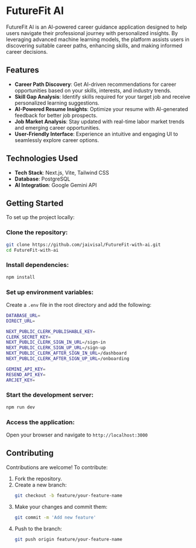 # FutureFit AI

FutureFit AI is an AI-powered career guidance application designed to help users navigate their professional journey with personalized insights. By leveraging advanced machine learning models, the platform assists users in discovering suitable career paths, enhancing skills, and making informed career decisions.

## Features

- **Career Path Discovery**: Get AI-driven recommendations for career opportunities based on your skills, interests, and industry trends.
- **Skill Gap Analysis**: Identify skills required for your target job and receive personalized learning suggestions.
- **AI-Powered Resume Insights**: Optimize your resume with AI-generated feedback for better job prospects.
- **Job Market Analysis**: Stay updated with real-time labor market trends and emerging career opportunities.
- **User-Friendly Interface**: Experience an intuitive and engaging UI to seamlessly explore career options.

## Technologies Used

- **Tech Stack**: Next.js, Vite, Tailwind CSS
- **Database**: PostgreSQL
- **AI Integration**: Google Gemini API

## Getting Started

To set up the project locally:

### Clone the repository:
```sh
git clone https://github.com/jaivisal/FutureFit-with-ai.git
cd FutureFit-with-ai
```

### Install dependencies:
```sh
npm install
```

### Set up environment variables:
Create a `.env` file in the root directory and add the following:
```sh
DATABASE_URL=
DIRECT_URL=

NEXT_PUBLIC_CLERK_PUBLISHABLE_KEY=
CLERK_SECRET_KEY=
NEXT_PUBLIC_CLERK_SIGN_IN_URL=/sign-in
NEXT_PUBLIC_CLERK_SIGN_UP_URL=/sign-up
NEXT_PUBLIC_CLERK_AFTER_SIGN_IN_URL=/dashboard
NEXT_PUBLIC_CLERK_AFTER_SIGN_UP_URL=/onboarding

GEMINI_API_KEY=
RESEND_API_KEY=
ARCJET_KEY=
```

### Start the development server:
```sh
npm run dev
```

### Access the application:
Open your browser and navigate to `http://localhost:3000`

## Contributing

Contributions are welcome! To contribute:

1. Fork the repository.
2. Create a new branch:
   ```sh
   git checkout -b feature/your-feature-name
   ```
3. Make your changes and commit them:
   ```sh
   git commit -m 'Add new feature'
   ```
4. Push to the branch:
   ```sh
   git push origin feature/your-feature-name
   ```
